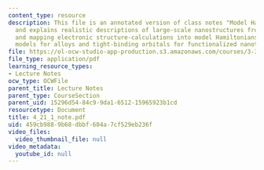 ```yaml
---
content_type: resource
description: This file is an annotated version of class notes "Model Hamiltonions"
  and explains realistic descriptions of large-scale nanostructures from first-principles
  and mapping electronic structure-calculations into model Hamiltonians (Ising-like
  models for alloys and tight-binding orbitals for functionalized nanotubes).
file: https://ol-ocw-studio-app-production.s3.amazonaws.com/courses/3-320-atomistic-computer-modeling-of-materials-sma-5107-spring-2005/459cb9889b68dbbf604a7cf529eb236f_4_21_1_note.pdf
file_type: application/pdf
learning_resource_types:
- Lecture Notes
ocw_type: OCWFile
parent_title: Lecture Notes
parent_type: CourseSection
parent_uid: 15296d54-84c9-9da1-6512-15965923b1cd
resourcetype: Document
title: 4_21_1_note.pdf
uid: 459cb988-9b68-dbbf-604a-7cf529eb236f
video_files:
  video_thumbnail_file: null
video_metadata:
  youtube_id: null
---
```

